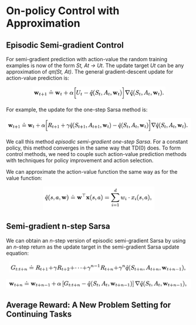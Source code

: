 # On-policy Control with Approximation

## Episodic Semi-gradient Control

For semi-gradient prediction with action-value the random training examples is
now of the form *St, At -> Ut*. The update target *Ut* can be any approximation
of *qπ(St, At)*. The general gradient-descent update for action-value 
prediction is:

<p align="center">
<img
src="https://github.com/vdouet/Reinforcement-Learning/blob/master/02%20-%20Reinforcement%20Learning%20Specialization%20-%20Alberta%20University%20/Images/actionvaluesemigradient.png"
alt="Update rule" title="Update rule" width="363" height="38" />
</p>

For example, the update for the one-step Sarsa method is:

<p align="center">
<img
src="https://github.com/vdouet/Reinforcement-Learning/blob/master/02%20-%20Reinforcement%20Learning%20Specialization%20-%20Alberta%20University%20/Images/semigradientonestepsarsa.png"
alt="Update rule" title="Update rule" width="538" height="39" />
</p>

We call this method *episodic semi-gradient one-step Sarsa*. For a constant 
policy, this method converges in the same way that TD(0) does. To form control 
methods, we need to couple such action-value prediction methods with techniques
for policy improvement and action selection.

We can approximate the action-value function the same way as for the value 
function: 

<p align="center">
<img
src="https://github.com/vdouet/Reinforcement-Learning/blob/master/02%20-%20Reinforcement%20Learning%20Specialization%20-%20Alberta%20University%20/Images/linearactionvalue.png"
alt="Update rule" title="Update rule" width="303" height="64" />
</p>

## Semi-gradient n-step Sarsa

We can obtain an *n*-step version of episodic semi-gradient Sarsa by using an 
*n*-step return as the update target in the semi-gradient Sarsa update 
equation:

<p align="center">
<img
src="https://github.com/vdouet/Reinforcement-Learning/blob/master/02%20-%20Reinforcement%20Learning%20Specialization%20-%20Alberta%20University%20/Images/nstepsarsagt.png"
alt="Update rule" title="Update rule" width="490" height="31" />
</p>

<p align="center">
<img
src="https://github.com/vdouet/Reinforcement-Learning/blob/master/02%20-%20Reinforcement%20Learning%20Specialization%20-%20Alberta%20University%20/Images/nstepsarsasgdupdate.png"
alt="Update rule" title="Update rule" width="507" height="26" />
</p>

## Average Reward: A New Problem Setting for Continuing Tasks